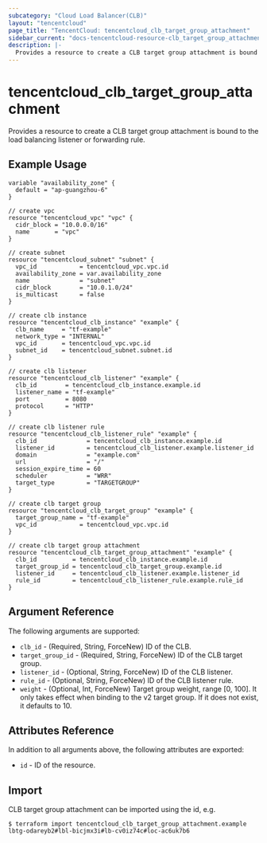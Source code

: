 ```yaml
---
subcategory: "Cloud Load Balancer(CLB)"
layout: "tencentcloud"
page_title: "TencentCloud: tencentcloud_clb_target_group_attachment"
sidebar_current: "docs-tencentcloud-resource-clb_target_group_attachment"
description: |-
  Provides a resource to create a CLB target group attachment is bound to the load balancing listener or forwarding rule.
---
```


# tencentcloud_clb_target_group_attachment

Provides a resource to create a CLB target group attachment is bound to the load balancing listener or forwarding rule.

## Example Usage

```hcl
variable "availability_zone" {
  default = "ap-guangzhou-6"
}

// create vpc
resource "tencentcloud_vpc" "vpc" {
  cidr_block = "10.0.0.0/16"
  name       = "vpc"
}

// create subnet
resource "tencentcloud_subnet" "subnet" {
  vpc_id            = tencentcloud_vpc.vpc.id
  availability_zone = var.availability_zone
  name              = "subnet"
  cidr_block        = "10.0.1.0/24"
  is_multicast      = false
}

// create clb instance
resource "tencentcloud_clb_instance" "example" {
  clb_name     = "tf-example"
  network_type = "INTERNAL"
  vpc_id       = tencentcloud_vpc.vpc.id
  subnet_id    = tencentcloud_subnet.subnet.id
}

// create clb listener
resource "tencentcloud_clb_listener" "example" {
  clb_id        = tencentcloud_clb_instance.example.id
  listener_name = "tf-example"
  port          = 8080
  protocol      = "HTTP"
}

// create clb listener rule
resource "tencentcloud_clb_listener_rule" "example" {
  clb_id              = tencentcloud_clb_instance.example.id
  listener_id         = tencentcloud_clb_listener.example.listener_id
  domain              = "example.com"
  url                 = "/"
  session_expire_time = 60
  scheduler           = "WRR"
  target_type         = "TARGETGROUP"
}

// create clb target group
resource "tencentcloud_clb_target_group" "example" {
  target_group_name = "tf-example"
  vpc_id            = tencentcloud_vpc.vpc.id
}

// create clb target group attachment
resource "tencentcloud_clb_target_group_attachment" "example" {
  clb_id          = tencentcloud_clb_instance.example.id
  target_group_id = tencentcloud_clb_target_group.example.id
  listener_id     = tencentcloud_clb_listener.example.listener_id
  rule_id         = tencentcloud_clb_listener_rule.example.rule_id
}
```

## Argument Reference

The following arguments are supported:

* `clb_id` - (Required, String, ForceNew) ID of the CLB.
* `target_group_id` - (Required, String, ForceNew) ID of the CLB target group.
* `listener_id` - (Optional, String, ForceNew) ID of the CLB listener.
* `rule_id` - (Optional, String, ForceNew) ID of the CLB listener rule.
* `weight` - (Optional, Int, ForceNew) Target group weight, range [0, 100]. It only takes effect when binding to the v2 target group. If it does not exist, it defaults to 10.

## Attributes Reference

In addition to all arguments above, the following attributes are exported:

* `id` - ID of the resource.



## Import

CLB target group attachment can be imported using the id, e.g.

```
$ terraform import tencentcloud_clb_target_group_attachment.example lbtg-odareyb2#lbl-bicjmx3i#lb-cv0iz74c#loc-ac6uk7b6
```

